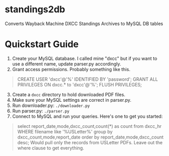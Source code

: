 # standings2db
Converts Wayback Machine DXCC Standings Archives to MySQL DB tables

# Quickstart Guide

1. Create your MySQL database.  I called mine "dxcc" but if you want to use a different name, update parser.py accordingly.
2. Grant access permissions.  Probably something like this.
> CREATE USER 'dxcc'@'%' IDENTIFIED BY 'password';
> GRANT ALL PRIVILEGES ON dxcc.* to 'dxcc'@'%';
> FLUSH PRIVILEGES;
3. Create a `dxcc` directory to hold downloaded PDF files.
4. Make sure your MySQL settings are correct in parser.py.
5. Run downloader.py: `./downloader.py`
6. Run parser.py: `./parser.py`
7. Connect to MySQL and run your queries.  Here's one to get you started:
> select report_date,mode,dxcc_count,count(*) as count from dxcc_hr WHERE filename like '%USLetter%' group by dxcc_count,mode,report_date order by report_date,mode,dxcc_count desc;
Would pull only the records from USLetter PDFs.  Leave out the where clause to get everything.